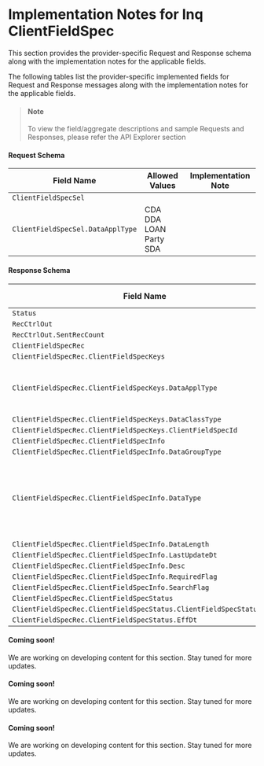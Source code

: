 # Implementation Notes for Inq ClientFieldSpec
This section provides the provider-specific Request and Response schema along with the implementation notes for the applicable fields.
<!-- 
type: tab 
titles: Premier, Precision, Signature, DNA, 
-->


The following tables list the provider-specific implemented fields for Request and Response messages along with the implementation notes for the applicable fields. 


<!-- theme: info -->
> #### Note
> 
> To view the field/aggregate descriptions and sample Requests and Responses, please refer the API Explorer section


#### Request Schema
|Field Name|Allowed Values|Implementation Note|
|----|----|----|
|`ClientFieldSpecSel`|||
|`ClientFieldSpecSel.DataApplType`|CDA<br>DDA<br>LOAN<br>Party<br>SDA<br>||
#### Response Schema
|Field Name|Allowed Values|Implementation Note|
|----|----|----|
|`Status`|| |
|`RecCtrlOut`|||
|`RecCtrlOut.SentRecCount`|||
|`ClientFieldSpecRec`|||
|`ClientFieldSpecRec.ClientFieldSpecKeys`|||
|`ClientFieldSpecRec.ClientFieldSpecKeys.DataApplType`|CDA<br>DDA<br>LOAN<br>Party<br>SDA<br>||
|`ClientFieldSpecRec.ClientFieldSpecKeys.DataClassType`|||
|`ClientFieldSpecRec.ClientFieldSpecKeys.ClientFieldSpecId`|||
|`ClientFieldSpecRec.ClientFieldSpecInfo`|||
|`ClientFieldSpecRec.ClientFieldSpecInfo.DataGroupType`|||
|`ClientFieldSpecRec.ClientFieldSpecInfo.DataType`|Alpha<br>Currency<br>CurrencySymbol<br>Date<br>Numeric<br>NumericSymbol<br>Rate<br>RateSymbol||
|`ClientFieldSpecRec.ClientFieldSpecInfo.DataLength`|||
|`ClientFieldSpecRec.ClientFieldSpecInfo.LastUpdateDt`|||
|`ClientFieldSpecRec.ClientFieldSpecInfo.Desc`|||
|`ClientFieldSpecRec.ClientFieldSpecInfo.RequiredFlag`|||
|`ClientFieldSpecRec.ClientFieldSpecInfo.SearchFlag`|||
|`ClientFieldSpecRec.ClientFieldSpecStatus`|||
|`ClientFieldSpecRec.ClientFieldSpecStatus.ClientFieldSpecStatusCode`|||
|`ClientFieldSpecRec.ClientFieldSpecStatus.EffDt`|||
<!-- type: tab -->


#### Coming soon!
We are working on developing content for this section. Stay tuned for more updates. 


<!-- type: tab -->


#### Coming soon!
We are working on developing content for this section. Stay tuned for more updates. 


<!-- type: tab -->


#### Coming soon!
We are working on developing content for this section. Stay tuned for more updates. 


<!-- type: tab-end -->
